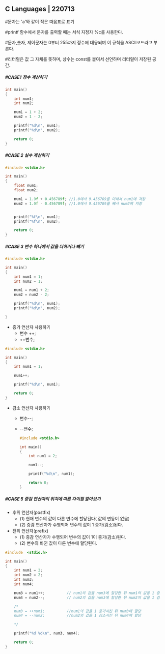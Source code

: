 ## C Languages | 220713





#문자는 'a'와 같이 작은 따음표로 표기

#printf 함수에서 문자를 출력할 때는 서식 지정자 %c를 사용한다.

#문자,숫자, 제어문자는 0부터 255까지 정수에 대응되며 이 규칙을 ASCII코드라고 부른다.

#리터럴은 값 그 자체를 뜻하며, 상수는 const를 붙여서 선언하며 리터럴이 저장된 공간.



##### #CASE1 정수 계산하기

```c
int main()
{
	int num1;
	int num2;

	num1 = 1 + 2;
	num2 = 1 - 2;

	printf("%d\n", num1);
	printf("%d\n", num2);

	return 0;
}
```





##### #CASE 2 실수 계산하기

```c
#include <stdio.h>

int main()
{
	float num1;
	float num2;

	num1 = 1.0f + 0.456789f; //1.0에서 0.456789를 더해서 num1에 저장
	num2 = 1.0f - 0.456789f; //1.0에서 0.456789를 빼서 num2에 저장


	printf("%f\n", num1);
	printf("%f\n", num2);

	return 0;
}
```



##### #CASE 3 변수 하나에서 값을 더하거나 빼기

```c
#include <stdio.h>

int main()
{
	int num1 = 1;
	int num2 = 1;

	num1 = num1 + 2;
	num2 = num2 - 2;

	printf("%d\n", num1);
	printf("%d\n", num2);

}
```



- 증가 연산자 사용하기
  - 변수 ++;
  - ++변수;

```c
#include <stdio.h>

int main()
{
	int num1 = 1;

	num1++;

	printf("%d\n", num1);

	return 0;
}
```

- 감소 연산자 사용하기

  - 변수--;

  - --변수;

    ```c
    #include <stdio.h>
    
    int main()
    {
    	int num1 = 2;
    
    	num1--;
    
    	printf("%d\n", num1);
    
    	return 0;
    }
    ```







##### #CASE 5 증감 연산자의 위치에 따른 차이점 알아보기

- 후위 연산자(postfix)
  - (1) 현재 변수의 값이 다른 변수에 할당된다( 값의 변동이 없음)
  - (2) 증감 연산자가 수행되어 변수의 값이 1 증가(감소)된다.
- 전위 연산자(prefix)
  - (1) 증감 연산자가 수행되어 변수의 값이 1이 증가(감소)된다.
  - (2) 변수의 바뀐 값이 다른 변수에 할당된다.

```c
#include  <stdio.h>

int main()
{
	int num1 = 2;
	int num2 = 2;
	int num3;
	int num4;

	num3 = num1++;			// num1의 값을 num3에 할당한 뒤 num1의 값을 1 증가시킴
	num4 = num2--;			// num2의 값을 num3에 할당한 뒤 num2의 값을 1 감소시킴

	/*
	num3 = ++num1;			//num1의 값을 1 증가시킨 뒤 num3에 할당
	num4 = --num2;			//num2의 값을 1 감소시킨 뒤 num4에 할당

	*/

	printf("%d %d\n", num3, num4);

	return 0;
}
```







